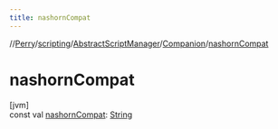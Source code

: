 ```yaml
---
title: nashornCompat
---
```

//[Perry](../../../../index.html)/[scripting](../../index.html)/[AbstractScriptManager](../index.html)/[Companion](index.html)/[nashornCompat](nashorn-compat.html)



# nashornCompat



[jvm]\
const val [nashornCompat](nashorn-compat.html): [String](https://kotlinlang.org/api/latest/jvm/stdlib/kotlin/-string/index.html)




